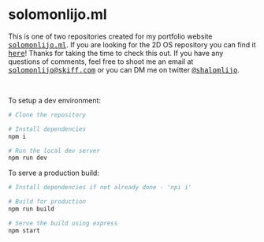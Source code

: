 # solomonlijo.ml

This is one of two repositories created for my portfolio website <a href="https://solomonlijo.ml/"><samp>solomonlijo.ml</samp></a>. If you are looking for the 2D OS repository you can find it <a href="https://github.com/solomonshalom/90s-portfolio"><samp>here</samp></a>! Thanks for taking the time to check this out. If you have any questions of comments, feel free to shoot me an email at <samp><a href="mailto:solomonlijo@skiff.com">solomonlijo@skiff.com</a></samp> or you can DM me on twitter <a href="https://twitter.com/shalomlijo"><samp>@shalomlijo</samp></a>.

<br>

To setup a dev environment:

```bash
# Clone the repository

# Install dependencies 
npm i

# Run the local dev server
npm run dev
```

To serve a production build:

```bash
# Install dependencies if not already done - 'npi i'

# Build for production
npm run build

# Serve the build using express
npm start
```
